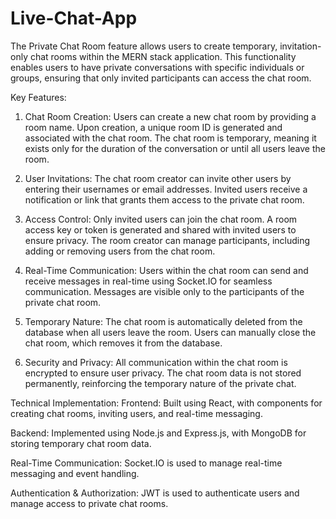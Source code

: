 ﻿# Live-Chat-App
 The Private Chat Room feature allows users to create temporary, invitation-only chat rooms within the MERN stack application. This functionality enables users to have private conversations with specific individuals or groups, ensuring that only invited participants can access the chat room.

Key Features:

1. Chat Room Creation:
Users can create a new chat room by providing a room name.
Upon creation, a unique room ID is generated and associated with the chat room.
The chat room is temporary, meaning it exists only for the duration of the conversation or until all users leave the room.

2. User Invitations:
The chat room creator can invite other users by entering their usernames or email addresses.
Invited users receive a notification or link that grants them access to the private chat room.

4. Access Control:
Only invited users can join the chat room.
A room access key or token is generated and shared with invited users to ensure privacy.
The room creator can manage participants, including adding or removing users from the chat room.

6. Real-Time Communication:
Users within the chat room can send and receive messages in real-time using Socket.IO for seamless communication.
Messages are visible only to the participants of the private chat room.

8. Temporary Nature:
The chat room is automatically deleted from the database when all users leave the room.
Users can manually close the chat room, which removes it from the database.

10. Security and Privacy:
All communication within the chat room is encrypted to ensure user privacy.
The chat room data is not stored permanently, reinforcing the temporary nature of the private chat.

Technical Implementation:
Frontend: Built using React, with components for creating chat rooms, inviting users, and real-time messaging.

Backend: Implemented using Node.js and Express.js, with MongoDB for storing temporary chat room data.

Real-Time Communication: Socket.IO is used to manage real-time messaging and event handling.

Authentication & Authorization: JWT is used to authenticate users and manage access to private chat rooms.
